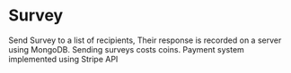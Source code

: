 # Survey
Send Survey to a list of recipients, Their response is recorded on a server using MongoDB. Sending surveys costs coins. Payment system implemented using Stripe API
